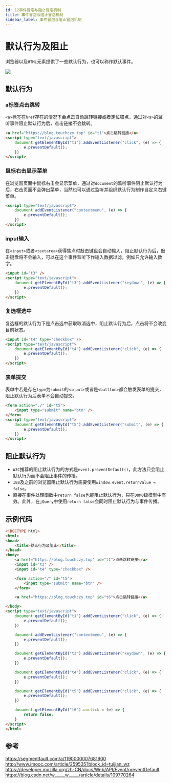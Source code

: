 ```yaml
---
id: 12事件冒泡与阻止冒泡机制
title: 事件冒泡与阻止冒泡机制
sidebar_label: 事件冒泡与阻止冒泡机制
---
```


# 默认行为及阻止
浏览器以及`HTML`元素提供了一些默认行为，也可以称作默认事件。

<img src="https://cdn.nlark.com/yuque/0/2021/png/22565604/1637825065650-f752d650-b3c5-4134-a9ce-ba6760bc61cb.png" />

## 默认行为

### a标签点击跳转
`<a>`标签在`href`存在的情况下会点击自动跳转链接或者定位锚点，通过对`<a>`的监听事件阻止默认行为后，点击链接不会跳转。

```html
<a href="https://blog.touchczy.top" id="t1">点击跳转链接</a>
<script type="text/javascript">
    document.getElementById("t1").addEventListener("click", (e) => {
        e.preventDefault();
    })
</script>
```

### 鼠标右击显示菜单
在浏览器页面中鼠标右击会显示菜单，通过对`document`的监听事件阻止默认行为后，右击页面不会弹出菜单，当然也可以通过监听并组织默认行为制作自定义右键菜单。

```html
<script type="text/javascript">
    document.addEventListener("contextmenu", (e) => {
        e.preventDefault();
    })
</script>
```

### input输入
在`<input>`或者`<textarea>`获得焦点时敲击键盘会自动输入，阻止默认行为后，敲击键盘将不会输入，可以在这个事件监听下作输入数据过滤，例如只允许输入数字。

```html
<input id="t3" />
<script type="text/javascript">
    document.getElementById("t3").addEventListener("keydown", (e) => {
        e.preventDefault();
    })
</script>
```

### 复选框选中
复选框的默认行为下是点击选中获取取消选中，阻止默认行为后，点击将不会改变目前状态。

```html
<input id="t4" type="checkbox" />
<script type="text/javascript">
    document.getElementById("t4").addEventListener("click", (e) => {
        e.preventDefault();
    })
</script>
```

### 表单提交
表单中若是存在`type`为`submit`的`<input>`或者是`<buttton>`都会触发表单的提交，阻止默认行为后表单不会自动提交。

```html
<form action="./" id="t5">
    <input type="submit" name="btn" />
</form>
<script type="text/javascript">
    document.getElementById("t5").addEventListener("submit", (e) => {
        e.preventDefault();
    })
</script>
```

## 阻止默认行为
* `W3C`推荐的阻止默认行为的方式是`event.preventDefault()`，此方法只会阻止默认行为而不会阻止事件的传播。
* `IE8`及之前的浏览器阻止默认行为需要使用`window.event.returnValue = false`。
* 直接在事件处理函数中`return false`也能阻止默认行为，只在`DOM0`级模型中有效。此外，在`jQuery`中使用`return false`会同时阻止默认行为与事件传播。

## 示例代码

```html
<!DOCTYPE html>
<html>
<head>
    <title>默认行为及阻止</title>
</head>
<body>
    <a href="https://blog.touchczy.top" id="t1">点击跳转链接</a>
    <input id="t3" />
    <input id="t4" type="checkbox" />

    <form action="/" id="t5">
        <input type="submit" name="btn" />
    </form>

    <a href="https://blog.touchczy.top" id="t6">点击跳转链接</a>

</body>
<script type="text/javascript">
    document.getElementById("t1").addEventListener("click", (e) => {
        e.preventDefault();
    })

    document.addEventListener("contextmenu", (e) => {
        e.preventDefault();
    })

    document.getElementById("t3").addEventListener("keydown", (e) => {
        e.preventDefault();
    })

    document.getElementById("t4").addEventListener("click", (e) => {
        e.preventDefault();
    })

    document.getElementById("t5").addEventListener("click", (e) => {
        e.preventDefault();
    })

    document.getElementById("t6").onclick = (e) => {
        return false;
    }
</script>
</html>
```


## 参考

https://segmentfault.com/a/1190000007681900
http://www.imooc.com/article/259535?block_id=tuijian_wz
https://developer.mozilla.org/zh-CN/docs/Web/API/Event/preventDefault
https://blog.csdn.net/w_____w_____/article/details/109770264